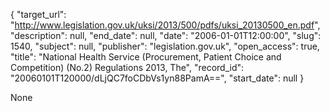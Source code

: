 {
  "target_url": "http://www.legislation.gov.uk/uksi/2013/500/pdfs/uksi_20130500_en.pdf", 
  "description": null, 
  "end_date": null, 
  "date": "2006-01-01T12:00:00", 
  "slug": 1540, 
  "subject": null, 
  "publisher": "legislation.gov.uk", 
  "open_access": true, 
  "title": "National Health Service (Procurement, Patient Choice and Competition) (No.2) Regulations 2013, The", 
  "record_id": "20060101T120000/dLjQC7foCDbVs1yn88PamA==", 
  "start_date": null
}

None
